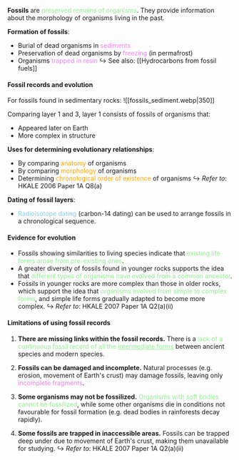 **Fossils** are <span style="color: lightgreen">preserved remains of organisms</span>. They provide information about the morphology of organisms living in the past.

**Formation of fossils**:
- Burial of dead organisms in <span style="color: violet">sediments</span>
- Preservation of dead organisms by <span style="color: violet">freezing</span> (in permafrost)
- Organisms <span style="color: violet">trapped in resin</span>
↪️ See also: [[Hydrocarbons from fossil fuels]]

#### Fossil records and evolution
For fossils found in sedimentary rocks:
![[fossils_sediment.webp|350]]

Comparing layer 1 and 3, layer 1 consists of fossils of organisms that:
- Appeared later on Earth
- More complex in structure

**Uses for determining evolutionary relationships**:
- By comparing <span style="color: orange">anatomy</span> of organisms
- By comparing <span style="color: orange">morphology</span> of organisms
- Determining <span style="color: orange">chronological order of existence</span> of organisms
↪️ *Refer to*: HKALE 2006 Paper 1A Q8(a)

**Dating of fossil layers**:
- <span style="color: skyblue">Radioisotope dating</span> (carbon-14 dating) can be used to arrange fossils in a chronological sequence.

#### Evidence for evolution
- Fossils showing similarities to living species indicate that <span style="color: lightgreen">existing life forms arose from pre-existing ones</span>.
- A greater diversity of fossils found in younger rocks supports the idea that <span style="color: lightgreen">different types of organisms have evolved from a common ancestor</span>.
- Fossils in younger rocks are more complex than those in older rocks, which support the idea that <span style="color: lightgreen">organisms evolved from simple to complex forms</span>, and simple life forms gradually adapted to become more complex.
↪️ *Refer to*: HKALE 2007 Paper 1A Q2(a)(ii)

#### Limitations of using fossil records
1. **There are missing links within the fossil records.**
   There is a <span style="color: lightgreen">lack of a continuous fossil record of all the <u>intermediate forms</u></span> between ancient species and modern species.

2. **Fossils can be damaged and incomplete.**
   Natural processes (e.g. erosion, movement of Earth's crust) may damage fossils, leaving only <span style="color: violet">incomplete fragments</span>.

3. **Some organisms may not be fossilized.**
   <span style="color: lightgreen">Organisms with soft bodies cannot be fossilized</span>, while some other organisms die in conditions not favourable for fossil formation (e.g. dead bodies in rainforests decay rapidly).

4. **Some fossils are trapped in inaccessible areas.**
   Fossils can be trapped deep under due to movement of Earth's crust, making them unavailable for studying.
↪️ *Refer to*: HKALE 2007 Paper 1A Q2(a)(ii)
